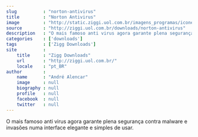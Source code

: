 ```yaml
---
slug          : "norton-antivirus"
title         : "Norton Antivirus"
image         : "http://static.ziggi.uol.com.br/imagens_programas/icone_deb2d3b16bf5a7d83a7cb7df0c9202c8_norton_antivirus.jpg"
source        : "http://ziggi.uol.com.br/downloads/norton-antivirus"
description   : "O mais famoso anti virus agora garante plena segurança contra malware e invasões numa interface elegante e simples de usar."
categories    : ['downloads']
tags          : ['Zigg Downloads']
site          :
    title     : "Zigg Downloads"
    url       : "http://ziggi.uol.com.br/"
    locale    : "pt_BR"
author        :
    name      : "André Alencar"
    image     : null
    biography : null
    profile   : null
    facebook  : null
    twitter   : null
---
```


O mais famoso anti virus agora garante plena segurança contra malware e invasões numa interface elegante e simples de usar.
